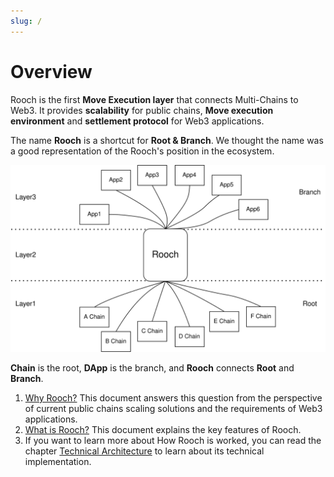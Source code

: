 ```yaml
---
slug: /
---
```

# Overview 

Rooch is the first **Move Execution layer** that connects Multi-Chains to Web3. It provides **scalability** for public chains, **Move execution environment** and **settlement protocol** for Web3 applications.

The name **Rooch** is a shortcut for **Root & Branch**. We thought the name was a good representation of the Rooch's position in the ecosystem. 

![root-branch](/diagram/rooch-root-branch.svg)

**Chain** is the root, **DApp** is the branch, and **Rooch** connects **Root** and **Branch**.

1. [Why Rooch?](01-why-rooch.md) This document answers this question from the perspective of current public chains scaling solutions and the requirements of Web3 applications.
2. [What is Rooch?](02-what-is-rooch.md) This document explains the key features of Rooch.
3. If you want to learn more about How Rooch is worked, you can read the chapter [Technical Architecture](04-technology/index.md) to learn about its technical implementation.
